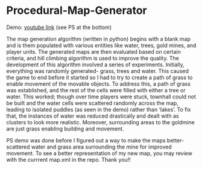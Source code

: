 # Procedural-Map-Generator

Demo: [youtube link](https://youtu.be/UQstCKXHM-4) (see PS at the bottom)

The map generation algorithm (written in python) begins with a blank map and is them populated
with various entities like water, trees, gold mines, and player units. The generated maps are then
evaluated based on certain criteria, and hill climbing algorithm is used to improve the quality.
The development of this algorithm involved a series of experiments. Initially, everything was
randomly generated- grass, trees and water. This caused the game to end before it started so I had
to try to create a path of grass to enable movement of the movable objects. To address this, a path
of grass was established, and the rest of the cells were filled with either a tree or water. This
worked; though over time players were stuck, townhall could not be built and the water cells were
scattered randomly across the map, leading to isolated puddles (as seen in the demo) rather than
‘lakes’. To fix that, the instances of water was reduced drastically and dealt with as clusters to look
more realistic. Moreover, surrounding areas to the goldmine are just grass enabling building and
movement.


PS demo was done before I figured out a way to make the maps better- scattered water and grass
area surrounding the mine for improved movement. To see a better representation of my new
map, you may review with the currrent map.xml in the repo. Thank you!!
